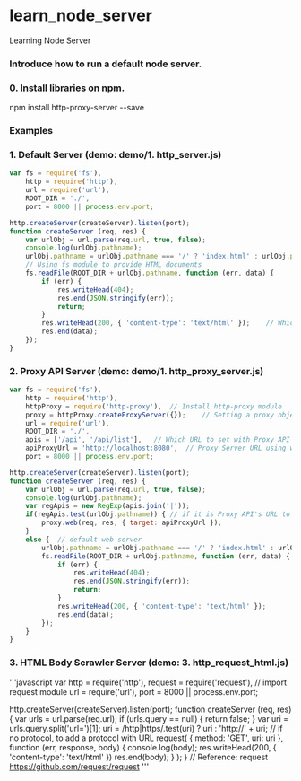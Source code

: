 # learn_node_server
Learning Node Server

### Introduce how to run a default node server.

### 0. Install libraries on npm.
npm install http-proxy-server --save

### Examples

### 1. Default Server (demo: demo/1. http_server.js)
```javascript
var fs = require('fs'),
    http = require('http'),
    url = require('url'),
    ROOT_DIR = './',
    port = 8000 || process.env.port;

http.createServer(createServer).listen(port);
function createServer (req, res) {
    var urlObj = url.parse(req.url, true, false);
    console.log(urlObj.pathname);
    urlObj.pathname = urlObj.pathname === '/' ? 'index.html' : urlObj.pathname; // Default HTML document by '/'
    // Using fs module to provide HTML documents
    fs.readFile(ROOT_DIR + urlObj.pathname, function (err, data) {
        if (err) {
            res.writeHead(404);
            res.end(JSON.stringify(err));
            return;
        }
        res.writeHead(200, { 'content-type': 'text/html' });    // Which document it is
        res.end(data);
    });
}
```

### 2. Proxy API Server (demo: demo/1. http_proxy_server.js)
```javascript
var fs = require('fs'),
    http = require('http'),
    httpProxy = require('http-proxy'),  // Install http-proxy module
    proxy = httpProxy.createProxyServer({});    // Setting a proxy object
    url = require('url'),
    ROOT_DIR = './',
    apis = ['/api', '/api/list'],   // Which URL to set with Proxy API
    apiProxyUrl = 'http://localhost:8080',  // Proxy Server URL using with URL
    port = 8000 || process.env.port;

http.createServer(createServer).listen(port);
function createServer (req, res) {
    var urlObj = url.parse(req.url, true, false);
    console.log(urlObj.pathname);
    var regApis = new RegExp(apis.join('|'));
    if(regApis.test(urlObj.pathname)) { // if it is Proxy API's URL to use proxy module
        proxy.web(req, res, { target: apiProxyUrl });
    }
    else {  // default web server
        urlObj.pathname = urlObj.pathname === '/' ? 'index.html' : urlObj.pathname;
        fs.readFile(ROOT_DIR + urlObj.pathname, function (err, data) {
            if (err) {
                res.writeHead(404);
                res.end(JSON.stringify(err));
                return;
            }
            res.writeHead(200, { 'content-type': 'text/html' });
            res.end(data);
        });
    }
}
```

### 3. HTML Body Scrawler Server (demo: 3. http_request_html.js)
'''javascript
var http = require('http'),
    request = require('request'),   // import request module
    url = require('url'),
    port = 8000 || process.env.port;

http.createServer(createServer).listen(port);
function createServer (req, res) {
    var urls = url.parse(req.url);
    if (urls.query == null) {
        return false;
    }
    var uri = urls.query.split('url=')[1];
    uri = /http|https/.test(uri) ? uri : 'http://' + uri;   // if no protocol, to add a protocol with URL
    request(
        {
            method: 'GET',
            uri: uri
        },
        function (err, response, body) {
            console.log(body);
            res.writeHead(200, { 'content-type': 'text/html' })
            res.end(body);
        }
    );
}
// Reference: request https://github.com/request/request
'''